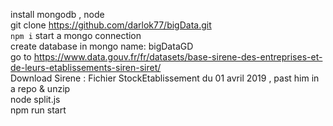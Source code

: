 install mongodb , node  
git clone https://github.com/darlok77/bigData.git  
`npm i`
start a mongo connection  
create database in mongo name: bigDataGD  
go to https://www.data.gouv.fr/fr/datasets/base-sirene-des-entreprises-et-de-leurs-etablissements-siren-siret/  
Download Sirene : Fichier StockEtablissement du 01 avril 2019 , past him in a repo & unzip  
node split.js  
npm run start  